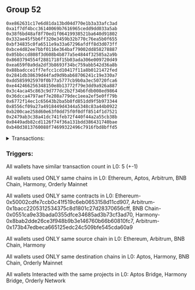 ## Group 52

```0xccae3a08374070a219a33e5595b8628f71f4c38d
0xe862631c17e6d81da13bd04d770e1b3a33afc3ad
0xa1f7df4bcc36140069b7616965cedd9dd033a5ab
0x38f6bd48af8f70ed1f06419938521ba640d91802
0x332ae45f5b6ff320e3459b32b770c76ea5b0f655
0xbf34835c0fa6511e9a33a67296afdff8d3d073ff
0xbce4d82ee7bbf0116e364baf79002dd858278887
0x05bbccd808f3d608b4b877a5e4844f32585a2a9b
0x8603794554f2881718f15b03ada306e009720d49
0xea659f0a9da2df3b8693f34bc759abb542d36a8b
0x88badcce1ff7efcc1cd10417f11a8b0121472fed
0x2841db38639d44fad9d9bab68706241c19e330a7
0xdd5859925970f0b77a5777cb9b0a3ec50720fca6
0xe442466256348150e8b13772f79e3dd9a926a887
0x3c4aca45c863c9d777dc2b2f34b6fdb008ed9864
0x36dcca4797aef7e208a779dec1eea2ef5e0ff79b
0x6772f14ec1c65643b2ba5b8fd851dd9f5b973344
0x8556cf09a27a4918449d4344a5348c83a44b0922
0xb200cae258d60e63f0dd75f0f0dff8514f1d7521
0x2479ab3c38a41dc741feb72f440f44a2a55cb38b
0x0449adb82cd1126f74f36a131bdd386431740bae
0xb40d3813760088f74699322496c7916fbd8bffd5
```
<details>
<summary>Transactions:</summary>

Hashes: 

Wallet: 0xccae3a08374070a219a33e5595b8628f71f4c38d

       Hash: 0x9d6e3e896d69074a1488f7ac3d9d9a91afccf72bae8396330ece951a0d7160b2
         - source chain: Ethereum
         - destination chain: Aptos
         - project: Aptos Bridge
         - contract: 0x50002cdfe7ccb0c41f519c6eb0653158d11cd907
       Hash: 0xec3c56ec8187a285df62b41fddf4b459fad01b12f7e5935afe155ef94a1987ec
         - source chain: Arbitrum
         - destination chain: Aptos
         - project: Aptos Bridge
         - contract: 0x1bacc2205312534375c8d1801c27d28370656cff
       Hash: 0x33553fd9975b0acbb43c21e47bd54a4d3040deca5c09e9af26581e2ad6e229c9
         - source chain: BNB Chain
         - destination chain: Harmony
         - project: Harmony Bridge
         - contract: 0x0551ca9e33bada0355dfce34685ad3b73cf3ad70
       Hash: 0x5b015b06c49890001dba37deee007511392fe424cc3a35819be17157ba355846
         - source chain: Harmony
         - destination chain: BNB Chain
         - project: Harmony Bridge
         - contract: 0x8bab2dde26ce3f948b9b3e146760b66b60810fc7
       Hash: 0xa7ab3f58dd2881169bcdda5a52cf888aef5b77f1fae3ed5343e6e7d3763e9664
         - source chain: Arbitrum
         - destination chain: Orderly Mainnet
         - project: Orderly Network
         - contract: 0x173b47edbeca665125edc24c509bfe545cda60a9
Wallet: 0xe862631c17e6d81da13bd04d770e1b3a33afc3ad

       Hash:0x1e35a8e0c1852321f6cd8e6259422782b7df1e017b7ba82789f26037c99487de
         - source chain: Ethereum
         - destination chain: Aptos
         - project: Aptos Bridge
         - contract: 0x50002cdfe7ccb0c41f519c6eb0653158d11cd907
       Hash:0x087bc7ce3ffb654fbf52cc7918bbe70699c534f5c94406200f404e2977fd2355
         - source chain: Arbitrum
         - destination chain: Aptos
         - project: Aptos Bridge
         - contract: 0x1bacc2205312534375c8d1801c27d28370656cff
       Hash:0x78db14fb6686f8aebcc99e5bc6a4c97652d62843288eebea64ce27e38f0a66fd
         - source chain: BNB Chain
         - destination chain: Harmony
         - project: Harmony Bridge
         - contract: 0x0551ca9e33bada0355dfce34685ad3b73cf3ad70
       Hash:0x9fa35a3400938d7a8d0faa3cf2f667b488050c42f9e3dd339ce0bfee0d19005c
         - source chain: Harmony
         - destination chain: BNB Chain
         - project: Harmony Bridge
         - contract: 0x8bab2dde26ce3f948b9b3e146760b66b60810fc7
       Hash:0x3874afb8b6fac8d22d92bd32a289d26ec49b85e0e59c1599c437052f3eb0a092
         - source chain: Arbitrum
         - destination chain: Orderly Mainnet
         - project: Orderly Network
         - contract: 0x173b47edbeca665125edc24c509bfe545cda60a9
Wallet: 0xa1f7df4bcc36140069b7616965cedd9dd033a5ab

       Hash:0xa4d92f7056f57cb573373db3bcff37684972f17a5ee819085e851c872e3382df
         - source chain: Ethereum
         - destination chain: Aptos
         - project: Aptos Bridge
         - contract: 0x50002cdfe7ccb0c41f519c6eb0653158d11cd907
       Hash:0xde2e8864d76fe509823841353ce3b1a386194c0b971725aa435c6306c6448070
         - source chain: Arbitrum
         - destination chain: Aptos
         - project: Aptos Bridge
         - contract: 0x1bacc2205312534375c8d1801c27d28370656cff
       Hash:0x96c66c42f00299d9f2a8b1dd61897c32641f178f5dc7cf3a20003cd6c81e9008
         - source chain: BNB Chain
         - destination chain: Harmony
         - project: Harmony Bridge
         - contract: 0x0551ca9e33bada0355dfce34685ad3b73cf3ad70
       Hash:0xda3a0754f92b5f6883c023c4babac6180275975ea87c7fbc5ad3592face26a45
         - source chain: Harmony
         - destination chain: BNB Chain
         - project: Harmony Bridge
         - contract: 0x8bab2dde26ce3f948b9b3e146760b66b60810fc7
       Hash:0x086fa44a28d098781ee2513065eb4269c4dba5f11428a8e25e425a9b5d7d7bc6
         - source chain: Arbitrum
         - destination chain: Orderly Mainnet
         - project: Orderly Network
         - contract: 0x173b47edbeca665125edc24c509bfe545cda60a9
Wallet: 0x38f6bd48af8f70ed1f06419938521ba640d91802

       Hash:0x2c8e595ac11fc36d2a980ad3289bab5b47968e15bcaba8bd11ed18fcf92c0aa2
         - source chain: Ethereum
         - destination chain: Aptos
         - project: Aptos Bridge
         - contract: 0x50002cdfe7ccb0c41f519c6eb0653158d11cd907
       Hash:0x0e03456345e9169d602967f369ff19de0a0eaaefe5c1c52a19fd7b831af61cdc
         - source chain: Arbitrum
         - destination chain: Aptos
         - project: Aptos Bridge
         - contract: 0x1bacc2205312534375c8d1801c27d28370656cff
       Hash:0x52cd4c0bd61bc3ed656d3a3bc9d39f70a88494bf3eecde8a287294462636a54d
         - source chain: BNB Chain
         - destination chain: Harmony
         - project: Harmony Bridge
         - contract: 0x0551ca9e33bada0355dfce34685ad3b73cf3ad70
       Hash:0x760407b5de579ca3d091467a2ec9591a977e23604c1964ababf2a51b7f1c09f2
         - source chain: Harmony
         - destination chain: BNB Chain
         - project: Harmony Bridge
         - contract: 0x8bab2dde26ce3f948b9b3e146760b66b60810fc7
       Hash:0xa1926ce32fabcd76c2b2780290191c249802264d7d9364d18868cf5af90ad01e
         - source chain: Arbitrum
         - destination chain: Orderly Mainnet
         - project: Orderly Network
         - contract: 0x173b47edbeca665125edc24c509bfe545cda60a9
Wallet: 0x332ae45f5b6ff320e3459b32b770c76ea5b0f655

       Hash:0x9dab95ed8740c8e866bb88638a7de5f24324c58478a6dda248492517521c64a1
         - source chain: Ethereum
         - destination chain: Aptos
         - project: Aptos Bridge
         - contract: 0x50002cdfe7ccb0c41f519c6eb0653158d11cd907
       Hash:0x0e2885abb5d6bc4f14eaf48e5a1cefd1c09e78aca2e14ad617f8ccdb961aaffa
         - source chain: Arbitrum
         - destination chain: Aptos
         - project: Aptos Bridge
         - contract: 0x1bacc2205312534375c8d1801c27d28370656cff
       Hash:0xfaf4bd24e59b49a6aa2e9f70635b30a07cb4743c1d8ec1f6ad0e54079fd0a14e
         - source chain: BNB Chain
         - destination chain: Harmony
         - project: Harmony Bridge
         - contract: 0x0551ca9e33bada0355dfce34685ad3b73cf3ad70
       Hash:0x7023935a4a134f8d4d2f21920d5bee6dd784c22ea380d45bfa2613ec825b80e1
         - source chain: Harmony
         - destination chain: BNB Chain
         - project: Harmony Bridge
         - contract: 0x8bab2dde26ce3f948b9b3e146760b66b60810fc7
       Hash:0x7913cbde57f84716543f853766a6f4fd75be3cca27323084872acf845f900deb
         - source chain: Arbitrum
         - destination chain: Orderly Mainnet
         - project: Orderly Network
         - contract: 0x173b47edbeca665125edc24c509bfe545cda60a9
Wallet: 0xbf34835c0fa6511e9a33a67296afdff8d3d073ff

       Hash:0x213aafba806c77df063ba5fb37bf14ba8e2cdc919da4250f8f2055fa2fcadd98
         - source chain: Ethereum
         - destination chain: Aptos
         - project: Aptos Bridge
         - contract: 0x50002cdfe7ccb0c41f519c6eb0653158d11cd907
       Hash:0x010e11cd40c03d9dd248f6f732453b3d280641889b384a59896191849c95823f
         - source chain: Arbitrum
         - destination chain: Aptos
         - project: Aptos Bridge
         - contract: 0x1bacc2205312534375c8d1801c27d28370656cff
       Hash:0x0dad6343b92e42a27211e0022a31887f6ae6876447a158e683d93a8bf4d84aee
         - source chain: BNB Chain
         - destination chain: Harmony
         - project: Harmony Bridge
         - contract: 0x0551ca9e33bada0355dfce34685ad3b73cf3ad70
       Hash:0xdfa4d932d60c1ee4c93fbf1deb4044152007a8ad9ef076f0c48b383986123722
         - source chain: Harmony
         - destination chain: BNB Chain
         - project: Harmony Bridge
         - contract: 0x8bab2dde26ce3f948b9b3e146760b66b60810fc7
       Hash:0xde069e2413bceb4ba2e44a9362cd4d00a22ab9be1ac2819198a5c8fa77537ae6
         - source chain: Arbitrum
         - destination chain: Orderly Mainnet
         - project: Orderly Network
         - contract: 0x173b47edbeca665125edc24c509bfe545cda60a9
Wallet: 0xbce4d82ee7bbf0116e364baf79002dd858278887

       Hash:0xbc84e111e06a79f11debc97f67f5ce6b7c41cf62aea31c30174371c230e0401d
         - source chain: Ethereum
         - destination chain: Aptos
         - project: Aptos Bridge
         - contract: 0x50002cdfe7ccb0c41f519c6eb0653158d11cd907
       Hash:0xc0bd11cd159fbfaa607ad81576f21542ef88dc404cdd3f0fcf61ad23ce3d108e
         - source chain: Arbitrum
         - destination chain: Aptos
         - project: Aptos Bridge
         - contract: 0x1bacc2205312534375c8d1801c27d28370656cff
       Hash:0x7e40b20d0d643d0b31762ff6d292526d91083db9c9ba87f2c8370bc484072fc2
         - source chain: BNB Chain
         - destination chain: Harmony
         - project: Harmony Bridge
         - contract: 0x0551ca9e33bada0355dfce34685ad3b73cf3ad70
       Hash:0x2f958257cf6e95c0db5e12e1e64e8023616a4e63d64eecafd896f810dd61b2a2
         - source chain: Harmony
         - destination chain: BNB Chain
         - project: Harmony Bridge
         - contract: 0x8bab2dde26ce3f948b9b3e146760b66b60810fc7
       Hash:0xddfbb69897b9c70e2655940ee4fc076ad77fb692211c63c03c612947a4bdfab3
         - source chain: Arbitrum
         - destination chain: Orderly Mainnet
         - project: Orderly Network
         - contract: 0x173b47edbeca665125edc24c509bfe545cda60a9
Wallet: 0x05bbccd808f3d608b4b877a5e4844f32585a2a9b

       Hash:0x5a9fd539bb7c13eb657a559c68b42f55e788db8e10e13b162269ca43ee98be53
         - source chain: Ethereum
         - destination chain: Aptos
         - project: Aptos Bridge
         - contract: 0x50002cdfe7ccb0c41f519c6eb0653158d11cd907
       Hash:0x3d40ffce546edade70e7b619abc6bdb6296aee0ae9725e69248057d94f09acf4
         - source chain: Arbitrum
         - destination chain: Aptos
         - project: Aptos Bridge
         - contract: 0x1bacc2205312534375c8d1801c27d28370656cff
       Hash:0x1930f34bb9cb384d1723b1815fbcd0c5451058155c8f86c73721ebb86b30f849
         - source chain: BNB Chain
         - destination chain: Harmony
         - project: Harmony Bridge
         - contract: 0x0551ca9e33bada0355dfce34685ad3b73cf3ad70
       Hash:0x79373c624854f59ba71b5a24d98de3badef59f418922e6f353a4a3e77cf5ba70
         - source chain: Harmony
         - destination chain: BNB Chain
         - project: Harmony Bridge
         - contract: 0x8bab2dde26ce3f948b9b3e146760b66b60810fc7
       Hash:0x5bf2059e56ad69c2c2ead0f59972c6994f2fbd7e01dfc4250dbcb559a249c4ba
         - source chain: Arbitrum
         - destination chain: Orderly Mainnet
         - project: Orderly Network
         - contract: 0x173b47edbeca665125edc24c509bfe545cda60a9
Wallet: 0x8603794554f2881718f15b03ada306e009720d49

       Hash:0x9ba2c88c88e762dc14444abdc16db990f60ee1482fba46f09fa06eb6f2dfaf4b
         - source chain: Ethereum
         - destination chain: Aptos
         - project: Aptos Bridge
         - contract: 0x50002cdfe7ccb0c41f519c6eb0653158d11cd907
       Hash:0xb813f4942d0f1ae8575f651be5a82956c929954dda7e9f66740cf307bf6ebb30
         - source chain: Arbitrum
         - destination chain: Aptos
         - project: Aptos Bridge
         - contract: 0x1bacc2205312534375c8d1801c27d28370656cff
       Hash:0xe18db53d8eea3acc48899597e47aaf5b080e9007a9fa1a95afad00f715e54e61
         - source chain: BNB Chain
         - destination chain: Harmony
         - project: Harmony Bridge
         - contract: 0x0551ca9e33bada0355dfce34685ad3b73cf3ad70
       Hash:0x69d53b0fb2d551e08e58f6a1fa71a4b86e3ca4008dcd091c44e9d5d0f98d2bc3
         - source chain: Harmony
         - destination chain: BNB Chain
         - project: Harmony Bridge
         - contract: 0x8bab2dde26ce3f948b9b3e146760b66b60810fc7
       Hash:0xf271a24c2b3de08b8071a1e1b3a64006b8fd701f4c84d78ef296c3f08860420e
         - source chain: Arbitrum
         - destination chain: Orderly Mainnet
         - project: Orderly Network
         - contract: 0x173b47edbeca665125edc24c509bfe545cda60a9
Wallet: 0xea659f0a9da2df3b8693f34bc759abb542d36a8b

       Hash:0x0de27024d86ba9da5f2aa516d0285e50f4f5b5ea7f793e1379066625d3bbd688
         - source chain: Ethereum
         - destination chain: Aptos
         - project: Aptos Bridge
         - contract: 0x50002cdfe7ccb0c41f519c6eb0653158d11cd907
       Hash:0x15c048050143eeb60c4b0ddfcde13f5b1aa9c36f8ccaf2248b41d670e8970ae7
         - source chain: Arbitrum
         - destination chain: Aptos
         - project: Aptos Bridge
         - contract: 0x1bacc2205312534375c8d1801c27d28370656cff
       Hash:0x4fad8ec06875aff063ac08db876fb3790609dbb34e99c14e50f6d93e87770518
         - source chain: BNB Chain
         - destination chain: Harmony
         - project: Harmony Bridge
         - contract: 0x0551ca9e33bada0355dfce34685ad3b73cf3ad70
       Hash:0xed6aa347f962328dfd43585c68f9108d272406c658be0e9e6a90fcad58f377f1
         - source chain: Harmony
         - destination chain: BNB Chain
         - project: Harmony Bridge
         - contract: 0x8bab2dde26ce3f948b9b3e146760b66b60810fc7
       Hash:0xd80e360b95a4eb2f3fdea5685e2ba44b234158afb8027759d51eabb13c903696
         - source chain: Arbitrum
         - destination chain: Orderly Mainnet
         - project: Orderly Network
         - contract: 0x173b47edbeca665125edc24c509bfe545cda60a9
Wallet: 0x88badcce1ff7efcc1cd10417f11a8b0121472fed

       Hash:0x85419c6b9e55cef27501d52d8eb571c53435cd8a9aa928e26f08fa77fe654a59
         - source chain: Ethereum
         - destination chain: Aptos
         - project: Aptos Bridge
         - contract: 0x50002cdfe7ccb0c41f519c6eb0653158d11cd907
       Hash:0x68cfe9d482c65127c9e8f026e2676b7c376b8a320910c0edb455314fadf9d90f
         - source chain: Arbitrum
         - destination chain: Aptos
         - project: Aptos Bridge
         - contract: 0x1bacc2205312534375c8d1801c27d28370656cff
       Hash:0x33e94d62100b55c4ce63a67c8c5ac7b0c05f7d640984683f9d99f36b566c3d47
         - source chain: BNB Chain
         - destination chain: Harmony
         - project: Harmony Bridge
         - contract: 0x0551ca9e33bada0355dfce34685ad3b73cf3ad70
       Hash:0xfe957f275819c1eb474964f509daf40079e5e4cc0d6b67a0f20ef62124b6336c
         - source chain: Harmony
         - destination chain: BNB Chain
         - project: Harmony Bridge
         - contract: 0x8bab2dde26ce3f948b9b3e146760b66b60810fc7
       Hash:0x24f84a68883215196f33b77c5ec3728b9cc818110f90360722643967515376c5
         - source chain: Arbitrum
         - destination chain: Orderly Mainnet
         - project: Orderly Network
         - contract: 0x173b47edbeca665125edc24c509bfe545cda60a9
Wallet: 0x2841db38639d44fad9d9bab68706241c19e330a7

       Hash:0xf08616da579265992b0f85ec2b17f6eedc3c99d87d7657b95c9e4e672140d718
         - source chain: Ethereum
         - destination chain: Aptos
         - project: Aptos Bridge
         - contract: 0x50002cdfe7ccb0c41f519c6eb0653158d11cd907
       Hash:0x85cd035b698b00fd1d53299227fa8b0c4871b6b6c607adb23a45a96854120281
         - source chain: Arbitrum
         - destination chain: Aptos
         - project: Aptos Bridge
         - contract: 0x1bacc2205312534375c8d1801c27d28370656cff
       Hash:0xd5f39a3499873c8ba2dea6871429072cf4a6b2f0b67c240a75aa84d35fcc1254
         - source chain: BNB Chain
         - destination chain: Harmony
         - project: Harmony Bridge
         - contract: 0x0551ca9e33bada0355dfce34685ad3b73cf3ad70
       Hash:0x9a557f8e1587b480cfd0fce3991494f04fbeb3130aa55cff40bb521d70193bbc
         - source chain: Harmony
         - destination chain: BNB Chain
         - project: Harmony Bridge
         - contract: 0x8bab2dde26ce3f948b9b3e146760b66b60810fc7
       Hash:0x1e7c8983c55b75ad052714a3603268746afe3cffcaefd5882a9a834a8bd1d8a6
         - source chain: Arbitrum
         - destination chain: Orderly Mainnet
         - project: Orderly Network
         - contract: 0x173b47edbeca665125edc24c509bfe545cda60a9
Wallet: 0xdd5859925970f0b77a5777cb9b0a3ec50720fca6

       Hash:0x57c8238a5e65c3b4537a7c03daae14f7665b5e1927de01cf1445c59156a0dc04
         - source chain: Ethereum
         - destination chain: Aptos
         - project: Aptos Bridge
         - contract: 0x50002cdfe7ccb0c41f519c6eb0653158d11cd907
       Hash:0x4508a654c66a43b908cb1fb26ad749e632d73c3037aa1737a4ea27a719fc35ce
         - source chain: Arbitrum
         - destination chain: Aptos
         - project: Aptos Bridge
         - contract: 0x1bacc2205312534375c8d1801c27d28370656cff
       Hash:0xb8d3839e69d7cb2c31c74aa99eaa9be759899c4e48b801d1b90c81fbe97581a0
         - source chain: BNB Chain
         - destination chain: Harmony
         - project: Harmony Bridge
         - contract: 0x0551ca9e33bada0355dfce34685ad3b73cf3ad70
       Hash:0x43acede98968b2b072063c4da087370248697c352ab28748e707c350e38f7f53
         - source chain: Harmony
         - destination chain: BNB Chain
         - project: Harmony Bridge
         - contract: 0x8bab2dde26ce3f948b9b3e146760b66b60810fc7
       Hash:0x6a6dc3f45bdd46be6dba97ca0390503a9b0f628f22b762561d1a4b587e2cc7ea
         - source chain: Arbitrum
         - destination chain: Orderly Mainnet
         - project: Orderly Network
         - contract: 0x173b47edbeca665125edc24c509bfe545cda60a9
Wallet: 0xe442466256348150e8b13772f79e3dd9a926a887

       Hash:0xe1188de1436cf2be9b5d9a4c3fe6d00614c5382978880a7a7cc08e1ad3c2ab3f
         - source chain: Ethereum
         - destination chain: Aptos
         - project: Aptos Bridge
         - contract: 0x50002cdfe7ccb0c41f519c6eb0653158d11cd907
       Hash:0x12d0df88e3241c2fac80fb02de961a3e3e4c788730792646dc0795127c19e3a5
         - source chain: Arbitrum
         - destination chain: Aptos
         - project: Aptos Bridge
         - contract: 0x1bacc2205312534375c8d1801c27d28370656cff
       Hash:0x269945ce0bf6925dadf9278a395c303ffaf5f53244c1de29ee125f5550e50b82
         - source chain: BNB Chain
         - destination chain: Harmony
         - project: Harmony Bridge
         - contract: 0x0551ca9e33bada0355dfce34685ad3b73cf3ad70
       Hash:0xcc6170dc7f562dbbab5fdeab3f09b66d69613e873a4d6d241879fda843905536
         - source chain: Harmony
         - destination chain: BNB Chain
         - project: Harmony Bridge
         - contract: 0x8bab2dde26ce3f948b9b3e146760b66b60810fc7
       Hash:0xa82c74c98dd31f625bde1b6545ca21a9d835e5d8f7fb61614872300210798f8d
         - source chain: Arbitrum
         - destination chain: Orderly Mainnet
         - project: Orderly Network
         - contract: 0x173b47edbeca665125edc24c509bfe545cda60a9
Wallet: 0x3c4aca45c863c9d777dc2b2f34b6fdb008ed9864

       Hash:0xa9a211726f0437866007972b30e8796ab1d9e5da57e11f82c9fde1410ddc7c9d
         - source chain: Ethereum
         - destination chain: Aptos
         - project: Aptos Bridge
         - contract: 0x50002cdfe7ccb0c41f519c6eb0653158d11cd907
       Hash:0xed448e1806143d68fb7de51609d56df4a9d9cfa90421444c63318580b31124ec
         - source chain: Arbitrum
         - destination chain: Aptos
         - project: Aptos Bridge
         - contract: 0x1bacc2205312534375c8d1801c27d28370656cff
       Hash:0x76936534043b97501dc42015b0adc795ed48bc787f326aa0e2c82cf47ff6a384
         - source chain: BNB Chain
         - destination chain: Harmony
         - project: Harmony Bridge
         - contract: 0x0551ca9e33bada0355dfce34685ad3b73cf3ad70
       Hash:0xed0b3168884d44ef8faaa0f78325372248df3875306bd4849d2b6993c3d53df6
         - source chain: Harmony
         - destination chain: BNB Chain
         - project: Harmony Bridge
         - contract: 0x8bab2dde26ce3f948b9b3e146760b66b60810fc7
       Hash:0xed2523fa6708f10b5a38aa5a8b7b9c8928093bafa7bd23c5ef3dfb825736f982
         - source chain: Arbitrum
         - destination chain: Orderly Mainnet
         - project: Orderly Network
         - contract: 0x173b47edbeca665125edc24c509bfe545cda60a9
Wallet: 0x36dcca4797aef7e208a779dec1eea2ef5e0ff79b

       Hash:0xa5738aae76449b93049f80a3428944cf82b3a1fe85fe844a8a6243b912b1fc09
         - source chain: Ethereum
         - destination chain: Aptos
         - project: Aptos Bridge
         - contract: 0x50002cdfe7ccb0c41f519c6eb0653158d11cd907
       Hash:0x5210e34b8295c1bf59a2afe17803f9cd51807f81e0aa242ae2c6c0541304ccea
         - source chain: Arbitrum
         - destination chain: Aptos
         - project: Aptos Bridge
         - contract: 0x1bacc2205312534375c8d1801c27d28370656cff
       Hash:0xb4006547780a00755a70e40ccbf0622759221113e5be44eee9c0c105567226cc
         - source chain: BNB Chain
         - destination chain: Harmony
         - project: Harmony Bridge
         - contract: 0x0551ca9e33bada0355dfce34685ad3b73cf3ad70
       Hash:0x7c30b28bcf8bdd85917aae0cdf8e7ebf63bd061e80c42d2e1362070ae1e0a71e
         - source chain: Harmony
         - destination chain: BNB Chain
         - project: Harmony Bridge
         - contract: 0x8bab2dde26ce3f948b9b3e146760b66b60810fc7
       Hash:0x142da2ace1ca63e0fd001ccb3514a2d1a11a532a641aeb7a646933cddcbfcbae
         - source chain: Arbitrum
         - destination chain: Orderly Mainnet
         - project: Orderly Network
         - contract: 0x173b47edbeca665125edc24c509bfe545cda60a9
Wallet: 0x6772f14ec1c65643b2ba5b8fd851dd9f5b973344

       Hash:0x059b18f816a110936739b8ddc37e0a80d3255c941b2a4e9d2af1f4158795a894
         - source chain: Ethereum
         - destination chain: Aptos
         - project: Aptos Bridge
         - contract: 0x50002cdfe7ccb0c41f519c6eb0653158d11cd907
       Hash:0xbcb7d07ceac892aff6e5082dd975e226e7afd575b5e72d47bc3c02ff188a33bb
         - source chain: Arbitrum
         - destination chain: Aptos
         - project: Aptos Bridge
         - contract: 0x1bacc2205312534375c8d1801c27d28370656cff
       Hash:0xa0f4dde6f2bf9b1f4e3bf726fd64937049350c1e4d70dfde6137374be7c530e4
         - source chain: BNB Chain
         - destination chain: Harmony
         - project: Harmony Bridge
         - contract: 0x0551ca9e33bada0355dfce34685ad3b73cf3ad70
       Hash:0x51c38c3481878521236cc32075bcb6fc332ae69a7db77efaab91796bc5862f7e
         - source chain: Harmony
         - destination chain: BNB Chain
         - project: Harmony Bridge
         - contract: 0x8bab2dde26ce3f948b9b3e146760b66b60810fc7
       Hash:0x264b277223a899508c31d2fee1b19da90fa47f041a0f1737abae08f4c0e8e587
         - source chain: Arbitrum
         - destination chain: Orderly Mainnet
         - project: Orderly Network
         - contract: 0x173b47edbeca665125edc24c509bfe545cda60a9
Wallet: 0x8556cf09a27a4918449d4344a5348c83a44b0922

       Hash:0xd4f3e3577383d44318f05343b6c4866ebd3368b67b7b0ec333d9b5e4c0c4ed0b
         - source chain: Ethereum
         - destination chain: Aptos
         - project: Aptos Bridge
         - contract: 0x50002cdfe7ccb0c41f519c6eb0653158d11cd907
       Hash:0x788f5babd47426d0584e86ca97403089c7be4025917b83473bbb4051151f28e5
         - source chain: Arbitrum
         - destination chain: Aptos
         - project: Aptos Bridge
         - contract: 0x1bacc2205312534375c8d1801c27d28370656cff
       Hash:0xfd09a9586ca6e76af5ef3a282c7de1a01a0d29f55ee0582f86f53fbe7a2ccce8
         - source chain: BNB Chain
         - destination chain: Harmony
         - project: Harmony Bridge
         - contract: 0x0551ca9e33bada0355dfce34685ad3b73cf3ad70
       Hash:0x300a125598be0bd2e8a62707dd6f7ad5031ed80882ec22f6865f52a409c0debb
         - source chain: Harmony
         - destination chain: BNB Chain
         - project: Harmony Bridge
         - contract: 0x8bab2dde26ce3f948b9b3e146760b66b60810fc7
       Hash:0x754364c22585ef1d00990bec360dce4a6bfa2122349fe6baab0a1461de87cb0b
         - source chain: Arbitrum
         - destination chain: Orderly Mainnet
         - project: Orderly Network
         - contract: 0x173b47edbeca665125edc24c509bfe545cda60a9
Wallet: 0xb200cae258d60e63f0dd75f0f0dff8514f1d7521

       Hash:0x646c8d9db2c4421ec16d1b1e5756ffcaa2c499f0c55a32fb1355326e6b0f567d
         - source chain: Ethereum
         - destination chain: Aptos
         - project: Aptos Bridge
         - contract: 0x50002cdfe7ccb0c41f519c6eb0653158d11cd907
       Hash:0x046b09089acb03828ea3cc5204535d4bf01500b1c2a8ea7f2868499dfc135fc6
         - source chain: Arbitrum
         - destination chain: Aptos
         - project: Aptos Bridge
         - contract: 0x1bacc2205312534375c8d1801c27d28370656cff
       Hash:0x5d2bd79223e6818b6ea0d6453c280b49784ae4bb7d39bddf9709b61d47c6d0a8
         - source chain: BNB Chain
         - destination chain: Harmony
         - project: Harmony Bridge
         - contract: 0x0551ca9e33bada0355dfce34685ad3b73cf3ad70
       Hash:0xd469365a8db2906402d24ca44f31f47670c0936069d68d713942ae49d69e0ee0
         - source chain: Harmony
         - destination chain: BNB Chain
         - project: Harmony Bridge
         - contract: 0x8bab2dde26ce3f948b9b3e146760b66b60810fc7
       Hash:0xfd79d07a9f71a1bc3f0424dce3bc2206283623684e284a24ca139c92103c1460
         - source chain: Arbitrum
         - destination chain: Orderly Mainnet
         - project: Orderly Network
         - contract: 0x173b47edbeca665125edc24c509bfe545cda60a9
Wallet: 0x2479ab3c38a41dc741feb72f440f44a2a55cb38b

       Hash:0x4d49f11714d82df0c7f28a16a07b3794459bb50640fe7e45d71b6a27d180ed33
         - source chain: Ethereum
         - destination chain: Aptos
         - project: Aptos Bridge
         - contract: 0x50002cdfe7ccb0c41f519c6eb0653158d11cd907
       Hash:0x1ef448556016d84877195d91c0710ece1a2df6c87f8a4a051547bbf17856d4ca
         - source chain: Arbitrum
         - destination chain: Aptos
         - project: Aptos Bridge
         - contract: 0x1bacc2205312534375c8d1801c27d28370656cff
       Hash:0x87b2c3fd74391c3adfd30b5394dba3f74d56ea54ccd8246b1c095afe1479b777
         - source chain: BNB Chain
         - destination chain: Harmony
         - project: Harmony Bridge
         - contract: 0x0551ca9e33bada0355dfce34685ad3b73cf3ad70
       Hash:0x3765d8216f2bd26ffe12452ca1d140051045adbcb1ad0aae1d8e810153838f4d
         - source chain: Harmony
         - destination chain: BNB Chain
         - project: Harmony Bridge
         - contract: 0x8bab2dde26ce3f948b9b3e146760b66b60810fc7
       Hash:0xacc86197110fe39b93dfe3c3da8b184bd54152c45b52ec2d6fd62b75ce107304
         - source chain: Arbitrum
         - destination chain: Orderly Mainnet
         - project: Orderly Network
         - contract: 0x173b47edbeca665125edc24c509bfe545cda60a9
Wallet: 0x0449adb82cd1126f74f36a131bdd386431740bae

       Hash:0x2e90bfd70b3ae136cfcbdc59fb33634bcd290fc21b3aaf34c302dc420b7081f9
         - source chain: Ethereum
         - destination chain: Aptos
         - project: Aptos Bridge
         - contract: 0x50002cdfe7ccb0c41f519c6eb0653158d11cd907
       Hash:0xaba93ad1b5439e4b610fccc551c705a2ce6c581c366061d99f850ca3197c286a
         - source chain: Arbitrum
         - destination chain: Aptos
         - project: Aptos Bridge
         - contract: 0x1bacc2205312534375c8d1801c27d28370656cff
       Hash:0xd4d2136017a4675d23c304d503b80dca481648a1d3d4fa900324472ebfb3230c
         - source chain: BNB Chain
         - destination chain: Harmony
         - project: Harmony Bridge
         - contract: 0x0551ca9e33bada0355dfce34685ad3b73cf3ad70
       Hash:0x95c9ab4773eebe924c9bcd325fbd8d603a8c5e890a71b0434adbd3f6b8337736
         - source chain: Harmony
         - destination chain: BNB Chain
         - project: Harmony Bridge
         - contract: 0x8bab2dde26ce3f948b9b3e146760b66b60810fc7
       Hash:0x6c9a3d6549b98631145b8773db002889b5bd1b64659d3d04ae77a269ea687fc9
         - source chain: Arbitrum
         - destination chain: Orderly Mainnet
         - project: Orderly Network
         - contract: 0x173b47edbeca665125edc24c509bfe545cda60a9
Wallet: 0xb40d3813760088f74699322496c7916fbd8bffd5

       Hash:0x25767dbe4d4883223bfd3557180c30a9042ca8a62ee83d9a40b1535056a7ea7a
         - source chain: Ethereum
         - destination chain: Aptos
         - project: Aptos Bridge
         - contract: 0x50002cdfe7ccb0c41f519c6eb0653158d11cd907
       Hash:0x6d68080f99f976377701647b47f64d54564b71ab09e72dbcc5f5f3a7efaf2562
         - source chain: Arbitrum
         - destination chain: Aptos
         - project: Aptos Bridge
         - contract: 0x1bacc2205312534375c8d1801c27d28370656cff
       Hash:0xcfafa7af57469526863fd68408f21f2be057e117f90c345f7626d52e636fbde9
         - source chain: BNB Chain
         - destination chain: Harmony
         - project: Harmony Bridge
         - contract: 0x0551ca9e33bada0355dfce34685ad3b73cf3ad70
       Hash:0xfc6f199be58f7a9d11f577f08be42970c3bd8027e730c676ec8ee1025cef9334
         - source chain: Harmony
         - destination chain: BNB Chain
         - project: Harmony Bridge
         - contract: 0x8bab2dde26ce3f948b9b3e146760b66b60810fc7
       Hash:0x6554b77b3ea95be1d37c10dec9d50530ecdf46e01f327ec2c3c559133db8822a
         - source chain: Arbitrum
         - destination chain: Orderly Mainnet
         - project: Orderly Network
         - contract: 0x173b47edbeca665125edc24c509bfe545cda60a9

</details>


### Triggers: 
All wallets have similar transaction count in L0: 5 (+-1)

All wallets used ONLY same chains in L0: Ethereum, Aptos, Arbitrum, BNB Chain, Harmony, Orderly Mainnet

All wallets used ONLY same contracts in L0: Ethereum-0x50002cdfe7ccb0c41f519c6eb0653158d11cd907, Arbitrum-0x1bacc2205312534375c8d1801c27d28370656cff, BNB Chain-0x0551ca9e33bada0355dfce34685ad3b73cf3ad70, Harmony-0x8bab2dde26ce3f948b9b3e146760b66b60810fc7, Arbitrum-0x173b47edbeca665125edc24c509bfe545cda60a9

All wallets used ONLY same source chain in L0: Ethereum, Arbitrum, BNB Chain, Harmony

All wallets used ONLY same destination chains in L0: Aptos, Harmony, BNB Chain, Orderly Mainnet

All wallets Interacted with the same projects in L0: Aptos Bridge, Harmony Bridge, Orderly Network

